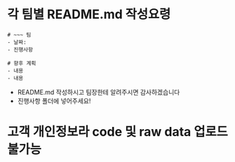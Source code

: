# 각 팀별 README.md 작성요령
```
# ~~~ 팀
- 날짜:
- 진행사항

# 향후 계획
- 내용
- 내용
```
- README.md 작성하시고 팀장한테 알려주시면 감사하겠습니다
- 진행사항 폴더에 넣어주세요!


# 고객 개인정보라 code 및 raw data 업로드 불가능
